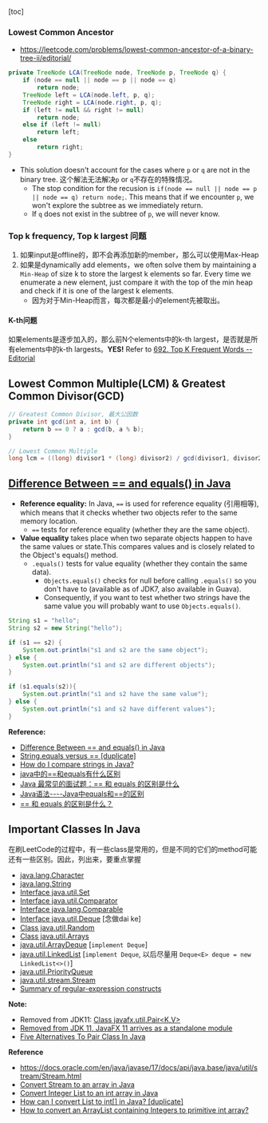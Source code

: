 [toc]


### Lowest Common Ancestor
* https://leetcode.com/problems/lowest-common-ancestor-of-a-binary-tree-ii/editorial/
```Java
private TreeNode LCA(TreeNode node, TreeNode p, TreeNode q) {
    if (node == null || node == p || node == q)
        return node;
    TreeNode left = LCA(node.left, p, q);
    TreeNode right = LCA(node.right, p, q);
    if (left != null && right != null)
        return node;
    else if (left != null)
        return left;
    else
        return right;
}
```
* This solution doesn't account for the cases where `p` or `q` are not in the binary tree. 这个解法无法解决`p` or `q`不存在的特殊情况。
    * The stop condition for the recusion is `if(node == null || node == p || node == q) return node;`. This means that if we encounter `p`, we won't explore the subtree as we immediately return.
    * If `q` does not exist in the subtree of `p`, we will never know. 


### Top k frequency, Top k largest 问题
1. 如果input是offline的，即不会再添加新的member，那么可以使用Max-Heap
2. 如果是dynamically add elements，we often solve them by maintaining a `Min-Heap` of size k to store the largest k elements so far. Every time we enumerate a new element, just compare it with the top of the min heap and check if it is one of the largest k elements.
    * 因为对于Min-Heap而言，每次都是最小的element先被取出。

#### K-th问题
如果elements是逐步加入的，那么前N个elements中的k-th largest，是否就是所有elements中的k-th largests。**YES!**
Refer to [692. Top K Frequent Words -- Editorial](https://leetcode.com/problems/top-k-frequent-words/editorial/)


## Lowest Common Multiple(LCM) & Greatest Common Divisor(GCD)
```java
// Greatest Common Divisor, 最大公因数
private int gcd(int a, int b) {
    return b == 0 ? a : gcd(b, a % b);
}

// Lowest Common Multiple
long lcm = ((long) divisor1 * (long) divisor2) / gcd(divisor1, divisor2);   // 此处必须为(long)divisor1 * (long)divisor2,否则会有溢出问题
```


## [Difference Between == and equals() in Java](https://www.linkedin.com/pulse/difference-between-equals-java-babar-shahzad/)
* **Reference equality:** In Java, `==` is used for reference equality (引用相等), which means that it checks whether two objects refer to the same memory location.
  * `==` tests for reference equality (whether they are the same object).
* **Value equality** takes place when two separate objects happen to have the same values or state.This compares values and is closely related to the Object's equals() method.
  * `.equals()` tests for value equality (whether they contain the same data).
    * `Objects.equals()` checks for null before calling `.equals()` so you don't have to (available as of JDK7, also available in Guava).
    * Consequently, if you want to test whether two strings have the same value you will probably want to use `Objects.equals()`.
```java
String s1 = "hello";
String s2 = new String("hello");

if (s1 == s2) {
    System.out.println("s1 and s2 are the same object");
} else {
    System.out.println("s1 and s2 are different objects");
}

if (s1.equals(s2)){ 
    System.out.println("s1 and s2 have the same value");
} else {
    System.out.println("s1 and s2 have different values");
}
```

**Reference:**
* [Difference Between == and equals() in Java](https://www.linkedin.com/pulse/difference-between-equals-java-babar-shahzad/)
* [String.equals versus == [duplicate]](https://stackoverflow.com/questions/767372/string-equals-versus)
* [How do I compare strings in Java?](https://stackoverflow.com/questions/513832/how-do-i-compare-strings-in-java)
* [java中的==和equals有什么区别](https://worktile.com/kb/p/37775#:~:text=java%E4%B8%AD%E7%9A%84%3D%3D%E5%92%8Cequals()%E6%9C%80%E5%A4%A7%E7%9A%84%E5%8C%BA%E5%88%AB,%E5%AD%98%E5%9C%A8%E4%BA%8EObject%E7%B1%BB%E4%B8%AD%E3%80%82)
* [Java 最常见的面试题：== 和 equals 的区别是什么](https://developer.aliyun.com/article/1169773)
* [Java语法----Java中equals和==的区别](https://www.cnblogs.com/qianguyihao/p/3929585.html)
* [== 和 equals 的区别是什么？](https://zhuanlan.zhihu.com/p/338350987)


## Important Classes In Java
在刷LeetCode的过程中，有一些class是常用的，但是不同的它们的method可能还有一些区别。因此，列出来，要重点掌握
* [java.lang.Character](https://docs.oracle.com/en/java/javase/17/docs/api/java.base/java/lang/Character.html)
* [java.lang.String](https://docs.oracle.com/en/java/javase/17/docs/api/java.base/java/lang/String.html)
* [Interface java.util.Set](https://docs.oracle.com/en/java/javase/17/docs/api/java.base/java/util/Set.html)
* [Interface java.util.Comparator<T>](https://docs.oracle.com/en/java/javase/17/docs/api/java.base/java/util/Comparator.html)
* [Interface java.lang.Comparable<T>](https://docs.oracle.com/en/java/javase/17/docs/api/java.base/java/lang/Comparable.html)
* [Interface java.util.Deque<E>](https://docs.oracle.com/en/java/javase/17/docs/api/java.base/java/util/Deque.html) [念做dai ke]
* [Class java.util.Random](https://docs.oracle.com/en/java/javase/17/docs/api/java.base/java/util/Random.html)
* [Class java.util.Arrays](https://docs.oracle.com/en/java/javase/17/docs/api/java.base/java/util/Arrays.html)
* [java.util.ArrayDeque<E>](https://docs.oracle.com/en/java/javase/17/docs/api/java.base/java/util/ArrayDeque.html) [`implement Deque`]
* [java.util.LinkedList<E>](https://docs.oracle.com/en/java/javase/17/docs/api/java.base/java/util/LinkedList.html)  [`implement Deque`, 以后尽量用 `Deque<E> deque = new LinkedList<>()`]
* [java.util.PriorityQueue](https://docs.oracle.com/en/java/javase/17/docs/api/java.base/java/util/PriorityQueue.html)
* [java.util.stream.Stream](https://docs.oracle.com/en/java/javase/17/docs/api/java.base/java/util/stream/Stream.html)
* [Summary of regular-expression constructs](https://docs.oracle.com/en/java/javase/17/docs/api/java.base/java/util/regex/Pattern.html#sum)

**Note:**
* Removed from JDK11: [Class javafx.util.Pair<K,V>](https://docs.oracle.com/javase%2F9%2Fdocs%2Fapi%2F%2F/javafx/util/Pair.html)
* [Removed from JDK 11, JavaFX 11 arrives as a standalone module](https://www.infoworld.com/article/3308400/removed-from-jdk-11-javafx-11-arrives-as-a-standalone-module.html)
* [Five Alternatives To Pair Class In Java](https://xperti.io/blogs/java-pair-class-alternatives/)


**Reference**
* https://docs.oracle.com/en/java/javase/17/docs/api/java.base/java/util/stream/Stream.html
* [Convert Stream to an array in Java](https://www.techiedelight.com/convert-stream-array-java/#2)
* [Convert Integer List to an int array in Java](https://www.techiedelight.com/convert-list-integer-array-int/)
* [How can I convert List<Integer> to int[] in Java? [duplicate]](https://stackoverflow.com/questions/960431/how-can-i-convert-listinteger-to-int-in-java)
* [How to convert an ArrayList containing Integers to primitive int array?](https://stackoverflow.com/questions/718554/how-to-convert-an-arraylist-containing-integers-to-primitive-int-array?noredirect=1&lq=1)
